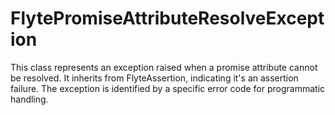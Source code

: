 # FlytePromiseAttributeResolveException

This class represents an exception raised when a promise attribute cannot be resolved. It inherits from FlyteAssertion, indicating it&#x27;s an assertion failure. The exception is identified by a specific error code for programmatic handling.



